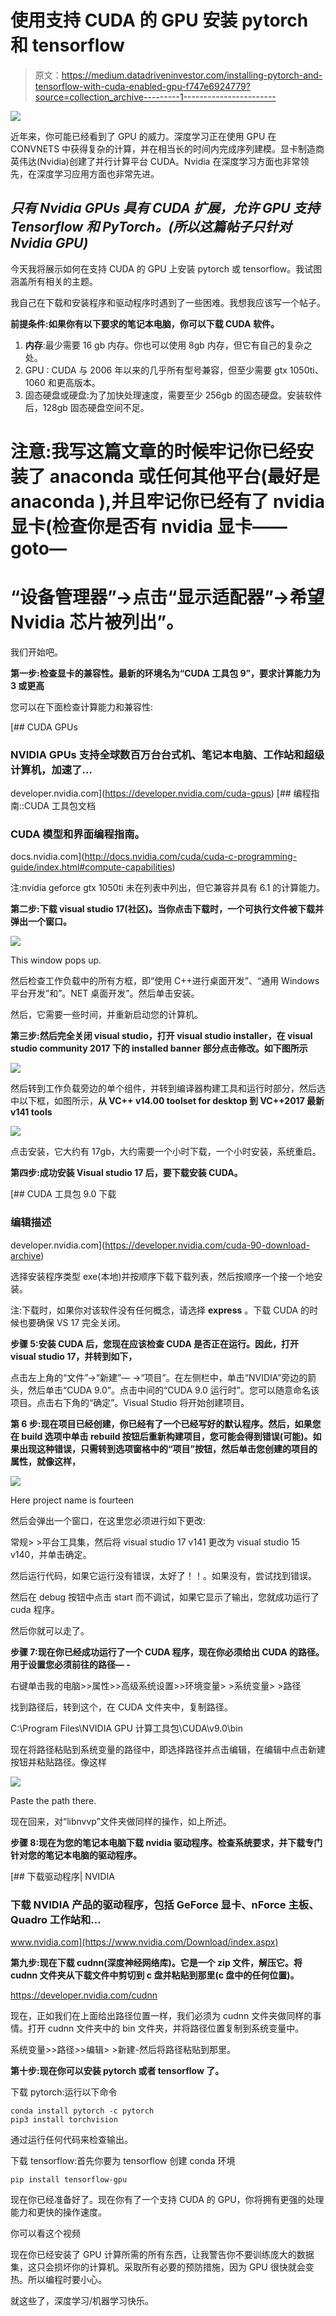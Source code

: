 # 使用支持 CUDA 的 GPU 安装 pytorch 和 tensorflow

> 原文：<https://medium.datadriveninvestor.com/installing-pytorch-and-tensorflow-with-cuda-enabled-gpu-f747e6924779?source=collection_archive---------1----------------------->

![](img/6533959fcd9d877028cf0c46eed284ca.png)

近年来，你可能已经看到了 GPU 的威力。深度学习正在使用 GPU 在 CONVNETS 中获得复杂的计算，并在相当长的时间内完成序列建模。显卡制造商英伟达(Nvidia)创建了并行计算平台 CUDA。Nvidia 在深度学习方面也非常领先，在深度学习应用方面也非常先进。

## *只有 Nvidia GPUs 具有 CUDA 扩展，允许 GPU 支持 Tensorflow 和 PyTorch。(所以这篇帖子只针对 Nvidia GPU)*

今天我将展示如何在支持 CUDA 的 GPU 上安装 pytorch 或 tensorflow。我试图涵盖所有相关的主题。

我自己在下载和安装程序和驱动程序时遇到了一些困难。我想我应该写一个帖子。

**前提条件:如果你有以下要求的笔记本电脑，你可以下载 CUDA 软件。**

1.  **内存**:最少需要 16 gb 内存。你也可以使用 8gb 内存，但它有自己的复杂之处。
2.  GPU : CUDA 与 2006 年以来的几乎所有型号兼容，但至少需要 gtx 1050ti、1060 和更高版本。
3.  固态硬盘或硬盘:为了加快处理速度，需要至少 256gb 的固态硬盘。安装软件后，128gb 固态硬盘空间不足。

# **注意:我写这篇文章的时候牢记你已经安装了 anaconda 或任何其他平台(最好是 anaconda ),并且牢记你已经有了 nvidia 显卡(检查你是否有 nvidia 显卡——goto—**

# “设备管理器”->点击“显示适配器”->希望 Nvidia 芯片被列出”。

我们开始吧。

**第一步:检查显卡的兼容性。最新的环境名为“CUDA 工具包 9”，要求计算能力为 3 或更高**

您可以在下面检查计算能力和兼容性:

[](https://developer.nvidia.com/cuda-gpus) [## CUDA GPUs

### NVIDIA GPUs 支持全球数百万台台式机、笔记本电脑、工作站和超级计算机，加速了…

developer.nvidia.com](https://developer.nvidia.com/cuda-gpus) [](http://docs.nvidia.com/cuda/cuda-c-programming-guide/index.html#compute-capabilities) [## 编程指南::CUDA 工具包文档

### CUDA 模型和界面编程指南。

docs.nvidia.com](http://docs.nvidia.com/cuda/cuda-c-programming-guide/index.html#compute-capabilities) 

注:nvidia geforce gtx 1050ti 未在列表中列出，但它兼容并具有 6.1 的计算能力。

**第二步:下载 visual studio 17(社区)。当你点击下载时，一个可执行文件被下载并弹出一个窗口。**

![](img/9bca6f15f8ed0269ed7b2e6886986d4c.png)

This window pops up.

然后检查工作负载中的所有方框，即“使用 C++进行桌面开发”、“通用 Windows 平台开发”和”。NET 桌面开发”。然后单击安装。

然后，它需要一些时间，并重新启动您的计算机。

**第三步:然后完全关闭 visual studio，打开 visual studio installer，在 visual studio community 2017 下的 installed banner 部分点击修改。如下图所示**

![](img/1ae971551e49bcf3c47f2abfbe748e86.png)

然后转到工作负载旁边的单个组件，并转到编译器构建工具和运行时部分，然后选中以下框，如图所示，**从 VC++ v14.00 toolset for desktop 到 VC++2017 最新 v141 tools**

![](img/02761adc31d0f4f9193809a2ddad3347.png)

点击安装，它大约有 17gb，大约需要一个小时下载，一个小时安装，系统重启。

**第四步:成功安装 Visual studio 17 后，要下载安装 CUDA。**

 [## CUDA 工具包 9.0 下载

### 编辑描述

developer.nvidia.com](https://developer.nvidia.com/cuda-90-download-archive) 

选择安装程序类型 exe(本地)并按顺序下载下载列表，然后按顺序一个接一个地安装。

注:下载时，如果你对该软件没有任何概念，请选择 **express** 。下载 CUDA 的时候也要确保 VS 17 完全关闭。

**步骤 5:安装 CUDA 后，您现在应该检查 CUDA 是否正在运行。因此，打开 visual studio 17，并转到如下，**

点击左上角的“文件”→“新建”— ->“项目”。在左侧栏中，单击“NVIDIA”旁边的箭头，然后单击“CUDA 9.0”。点击中间的“CUDA 9.0 运行时”。您可以随意命名该项目。点击右下角的“确定”。Visual Studio 将开始创建项目。

**第 6 步:现在项目已经创建，你已经有了一个已经写好的默认程序。然后，如果您在 build 选项中单击 rebuild 按钮后重新构建项目，您可能会得到错误(可能)。如果出现这种错误，只需转到选项窗格中的“项目”按钮，然后单击您创建的项目的属性，就像这样，**

![](img/7c4919ad12fd2a3a99c74734fa194bd3.png)

Here project name is fourteen

然后会弹出一个窗口，在这里您必须进行如下更改:

常规> >平台工具集，然后将 visual studio 17 v141 更改为 visual studio 15 v140，并单击确定。

然后运行代码，如果它运行没有错误，太好了！！。如果没有，尝试找到错误。

然后在 debug 按钮中点击 start 而不调试，如果它显示了输出，您就成功运行了 cuda 程序。

然后你就可以走了。

**步骤 7:现在你已经成功运行了一个 CUDA 程序，现在你必须给出 CUDA 的路径。用于设置您必须前往的路径— -**

右键单击我的电脑>>属性>>高级系统设置>>环境变量> >系统变量> >路径

找到路径后，转到这个，在 CUDA 文件夹中，复制路径。

C:\Program Files\NVIDIA GPU 计算工具包\CUDA\v9.0\bin

现在将路径粘贴到系统变量的路径中，即选择路径并点击编辑，在编辑中点击新建按钮并粘贴路径。像这样

![](img/140cdef46209221fad05d82363658c5e.png)

Paste the path there.

现在回来，对“libnvvp”文件夹做同样的操作，如上所述。

**步骤 8:现在为您的笔记本电脑下载 nvidia 驱动程序。检查系统要求，并下载专门针对您的笔记本电脑的驱动程序。**

[](https://www.nvidia.com/Download/index.aspx) [## 下载驱动程序| NVIDIA

### 下载 NVIDIA 产品的驱动程序，包括 GeForce 显卡、nForce 主板、Quadro 工作站和…

www.nvidia.com](https://www.nvidia.com/Download/index.aspx) 

**第九步:现在下载 cudnn(深度神经网络库)。它是一个 zip 文件，解压它。将 cudnn 文件夹从下载文件中剪切到 c 盘并粘贴到那里(c 盘中的任何位置)。**

https://developer.nvidia.com/cudnn

现在，正如我们在上面给出路径位置一样，我们必须为 cudnn 文件夹做同样的事情。打开 cudnn 文件夹中的 bin 文件夹，并将路径位置复制到系统变量中。

系统变量>>路径>>编辑> >新建-然后将路径粘贴到那里。

**第十步:现在你可以安装 pytorch 或者 tensorflow 了。**

下载 pytorch:运行以下命令

```
conda install pytorch -c pytorch
pip3 install torchvision
```

通过运行任何代码来检查输出。

下载 tensorflow:首先你要为 tensorflow 创建 conda 环境

```
pip install tensorflow-gpu
```

现在你已经准备好了。现在你有了一个支持 CUDA 的 GPU，你将拥有更强的处理能力和更快的操作速度。

你可以看这个视频

现在你已经安装了 GPU 计算所需的所有东西，让我警告你不要训练庞大的数据集，这只会损坏你的计算机。采取所有必要的预防措施，因为 GPU 很快就会变热。所以编程时要小心。

就这些了，深度学习/机器学习快乐。